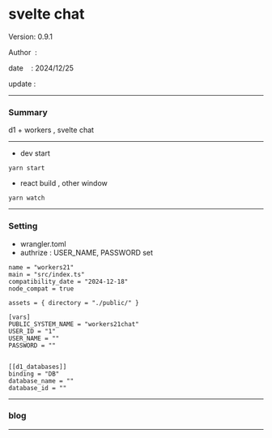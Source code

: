 ﻿# svelte chat

 Version: 0.9.1

 Author  :

 date    : 2024/12/25

 update  :

***
### Summary

d1 +  workers , svelte chat

***
* dev start
```
yarn start
```
* react build , other window

```
yarn watch
```
***
### Setting

* wrangler.toml
* authrize : USER_NAME,  PASSWORD set

```
name = "workers21"
main = "src/index.ts"
compatibility_date = "2024-12-18"
node_compat = true

assets = { directory = "./public/" }

[vars]
PUBLIC_SYSTEM_NAME = "workers21chat"
USER_ID = "1"
USER_NAME = ""
PASSWORD = ""


[[d1_databases]]
binding = "DB"
database_name = ""
database_id = ""
```
***
### blog 

***

